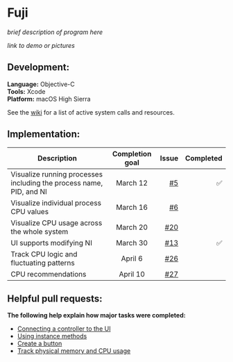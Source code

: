 # Fuji

_brief description of program here_

_link to demo or pictures_

## Development:

**Language:** Objective-C<br>
**Tools:** Xcode<br>
**Platform:** macOS High Sierra<br>

See the [wiki](https://github.com/LauraAubin/Fuji/wiki) for a list of active system calls and resources.

## Implementation:

| Description | Completion goal  | Issue     | Completed    |
| ---------- |:---------:| ----:|-----:|
| Visualize running processes including the process name, PID, and NI  | March 12 | [#5](https://github.com/LauraAubin/Fuji/issues/5) | ✅  |
|       Visualize individual process CPU values      |       March 16       |   [#6](https://github.com/LauraAubin/Fuji/issues/6)   |    |
|       Visualize CPU usage across the whole system      |       March 20       |   [#20](https://github.com/LauraAubin/Fuji/issues/20)  |    |
|  UI supports modifying NI    |  March 30  |   [#13](https://github.com/LauraAubin/Fuji/issues/13)  | ✅ |
|  Track CPU logic and fluctuating patterns    |  April 6  |  [#26](https://github.com/LauraAubin/Fuji/issues/26)  |  |
|  CPU recommendations    | April 10  |  [#27](https://github.com/LauraAubin/Fuji/issues/27)  |  |

## Helpful pull requests:

**The following help explain how major tasks were completed:**

- [Connecting a controller to the UI](https://github.com/LauraAubin/Fuji/pull/9)
- [Using instance methods](https://github.com/LauraAubin/Fuji/pull/12)
- [Create a button](https://github.com/LauraAubin/Fuji/pull/14)
- [Track physical memory and CPU usage](https://github.com/LauraAubin/Fuji/pull/19)
